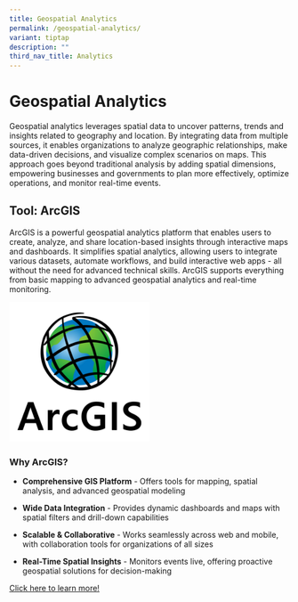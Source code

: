 ```yaml
---
title: Geospatial Analytics
permalink: /geospatial-analytics/
variant: tiptap
description: ""
third_nav_title: Analytics
---
```

<h1>Geospatial Analytics</h1>
<p>Geospatial analytics leverages spatial data to uncover patterns, trends
and insights related to geography and location. By integrating data from
multiple sources, it enables organizations to analyze geographic relationships,
make data-driven decisions, and visualize complex scenarios on maps. This
approach goes beyond traditional analysis by adding spatial dimensions,
empowering businesses and governments to plan more effectively, optimize
operations, and monitor real-time events.</p>
<h2>Tool: ArcGIS</h2>
<p>ArcGIS is a powerful geospatial analytics platform that enables users
to create, analyze, and share location-based insights through interactive
maps and dashboards. It simplifies spatial analytics, allowing users to
integrate various datasets, automate workflows, and build interactive web
apps - all without the need for advanced technical skills. ArcGIS supports
everything from basic mapping to advanced geospatial analytics and real-time
monitoring.</p>
<div class="isomer-image-wrapper">
<img style="width: 50%;" height="auto" width="100%" alt="" src="/images/Product Logos/arcGIS_logo.png">
</div>
<h3>Why ArcGIS?</h3>
<ul data-tight="true" class="tight">
<li>
<p><strong>Comprehensive GIS Platform</strong> - Offers tools for mapping,
spatial analysis, and advanced geospatial modeling</p>
</li>
<li>
<p><strong>Wide Data Integration</strong> - Provides dynamic dashboards and
maps with spatial filters and drill-down capabilities</p>
</li>
<li>
<p><strong>Scalable &amp; Collaborative</strong> - Works seamlessly across
web and mobile, with collaboration tools for organizations of all sizes</p>
</li>
<li>
<p><strong>Real-Time Spatial Insights</strong> - Monitors events live, offering
proactive geospatial solutions for decision-making</p>
</li>
</ul>
<p><a href="https://www.arcgis.com/index.html" rel="noopener nofollow" target="_blank">Click here to learn more!</a>
</p>
<p></p>